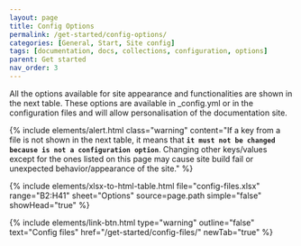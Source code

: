 ```yaml
---
layout: page
title: Config Options
permalink: /get-started/config-options/
categories: [General, Start, Site config]
tags: [documentation, docs, collections, configuration, options]
parent: Get started
nav_order: 3
---
```


All the options available for site appearance and functionalities are shown in the next table. These options are available in _config.yml or in the configuration files and will allow personalisation of the documentation site. 

{% include elements/alert.html class="warning" 
    content="If a key from a file is not shown in the next table, it means that **`it must not be changed because is not a configuration option`**. Changing other keys/values except for the ones listed on this page may cause site build fail or unexpected behavior/appearance of the site." 
%}

{% include elements/xlsx-to-html-table.html 
    file="config-files.xlsx" 
    range="B2:H41" 
    sheet="Options"
    source=page.path
    simple="false"
    showHead="true"
%}

{% include elements/link-btn.html type="warning" outline="false" text="Config files" href="/get-started/config-files/" newTab="true" %}